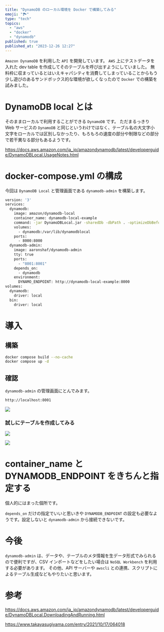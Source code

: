 ```yaml
---
title: "DynamoDB のローカル環境を Docker で構築してみる"
emoji: "🏞️"
type: "tech"
topics:
  - "aws"
  - "docker"
  - "dynamodb"
published: true
published_at: "2023-12-26 12:27"
---
```


`Amazon DynamoDB` を利用した `API` を開発しています。
`AWS` 上にテストデータを入れた dev table を作成してそのテーブルを呼び出すようにしていました。
無料枠に収まっているとはいえキャパシティを消費してしまっていることからもう少し遊びのあるサンドボックス的な環境が欲しくなったので `Docker` での構築を試みました。

# DynamoDB local とは
そのままローカルで利用することができる `DynamoDB` です。
ただまるっきり Web サービスの `DynamoDB` と同じというわけではなく、テーブル名の大文字小文字をローカルでは区別しなかったり、もろもろの速度の部分や制限などの部分で若干異なる部分もあるようです。

https://docs.aws.amazon.com/ja_jp/amazondynamodb/latest/developerguide/DynamoDBLocal.UsageNotes.html

# docker-compose.yml の構成
今回は `DynamoDB Local` と管理画面である `dynamodb-admin` を構築します。

```bash
version: '3'
services: 
  dynamodb: 
    image: amazon/dynamodb-local 
    container_name: dynamodb-local-example
    command: -jar DynamoDBLocal.jar -sharedDb -dbPath . -optimizeDbBeforeStartup
    volumes: 
      - dynamodb:/var/lib/dynamodblocal 
    ports: 
      - 8000:8000
  dynamodb-admin: 
    image: aaronshaf/dynamodb-admin 
    tty: true 
    ports: 
      - "8001:8001"
    depends_on:
      - dynamodb 
    environment: 
      DYNAMO_ENDPOINT: http://dynamodb-local-example:8000
volumes: 
  dynamodb: 
    driver: local 
  bin: 
    driver: local
```

# 導入

## 構築

```bash
docker compose build --no-cache
docker compose up -d
```

## 確認

`dynamodb-admin` の管理画面にとんでみます。

```bash
http://localhost:8001
```

![](https://storage.googleapis.com/zenn-user-upload/3ca22fdb6ff6-20231226.png)

### 試しにテーブルを作成してみる

![](https://storage.googleapis.com/zenn-user-upload/f0767cd90cfc-20231226.png)

![](https://storage.googleapis.com/zenn-user-upload/690b31ce06c7-20231226.png)


# container_name と DYNAMODB_ENDPOINT をきちんと指定する
個人的にはまった個所です。

`depends_on` だけの指定でいいと思いきや `DYNAMODB_ENDPOINT` の設定も必要なようです。設定しないと `dynamodb-admin` から接続できないです。

# 今後
`dynamodb-admin` は、データや、テーブルのメタ情報を生データ形式でみられるので便利ですが、CSV インポートなどをしたい場合は `NoSQL Workbench` を利用する必要があります。
その他、API サーバーや `awscli` との連携、スクリプトによるテーブル生成などもやりたいと思います。

# 参考
https://docs.aws.amazon.com/ja_jp/amazondynamodb/latest/developerguide/DynamoDBLocal.DownloadingAndRunning.html

https://www.takayasugiyama.com/entry/2021/10/17/064018